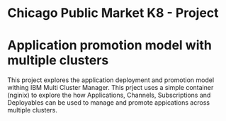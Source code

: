
# Chicago Public Market K8 - Project
# Application promotion model with multiple clusters

This project explores the application deployment and promotion model withing IBM Multi Cluster Manager.
This prject uses a simple container (nginix) to explore the how Applications, Channels, Subscriptions and Deployables can be used to manage and promote appications across multiple clusters.


